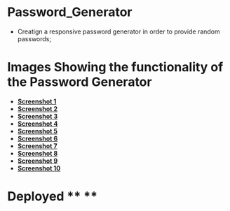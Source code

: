 # Password_Generator
 - Creatign a responsive password generator in order to provide random passwords;

# Images Showing the functionality of the Password Generator

- **[Screenshot 1]()**
- **[Screenshot 2]()**
- **[Screenshot 3]()**
- **[Screenshot 4]()**
- **[Screenshot 5]()**
- **[Screenshot 6]()**
- **[Screenshot 7]()**
- **[Screenshot 8]()**
- **[Screenshot 9]()**
- **[Screenshot 10]()**


 # Deployed ** **